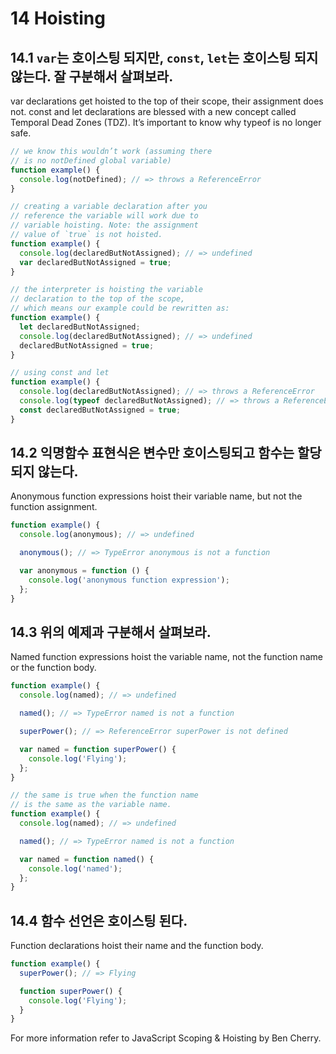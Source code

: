 # 14 Hoisting


## 14.1 `var`는 호이스팅 되지만, `const`, `let`는 호이스팅 되지않는다. 잘 구분해서 살펴보라.
var declarations get hoisted to the top of their scope, their assignment does not. const and let declarations are blessed with a new concept called Temporal Dead Zones (TDZ). It’s important to know why typeof is no longer safe.
```js
// we know this wouldn’t work (assuming there
// is no notDefined global variable)
function example() {
  console.log(notDefined); // => throws a ReferenceError
}

// creating a variable declaration after you
// reference the variable will work due to
// variable hoisting. Note: the assignment
// value of `true` is not hoisted.
function example() {
  console.log(declaredButNotAssigned); // => undefined
  var declaredButNotAssigned = true;
}

// the interpreter is hoisting the variable
// declaration to the top of the scope,
// which means our example could be rewritten as:
function example() {
  let declaredButNotAssigned;
  console.log(declaredButNotAssigned); // => undefined
  declaredButNotAssigned = true;
}

// using const and let
function example() {
  console.log(declaredButNotAssigned); // => throws a ReferenceError
  console.log(typeof declaredButNotAssigned); // => throws a ReferenceError
  const declaredButNotAssigned = true;
}
```

## 14.2 익명함수 표현식은 변수만 호이스팅되고 함수는 할당되지 않는다.
Anonymous function expressions hoist their variable name, but not the function assignment.
```js
function example() {
  console.log(anonymous); // => undefined

  anonymous(); // => TypeError anonymous is not a function

  var anonymous = function () {
    console.log('anonymous function expression');
  };
}
```

## 14.3 위의 예제과 구분해서 살펴보라.
Named function expressions hoist the variable name, not the function name or the function body.
```js
function example() {
  console.log(named); // => undefined

  named(); // => TypeError named is not a function

  superPower(); // => ReferenceError superPower is not defined

  var named = function superPower() {
    console.log('Flying');
  };
}

// the same is true when the function name
// is the same as the variable name.
function example() {
  console.log(named); // => undefined

  named(); // => TypeError named is not a function

  var named = function named() {
    console.log('named');
  };
}
```

## 14.4 함수 선언은 호이스팅 된다.
Function declarations hoist their name and the function body.
```js
function example() {
  superPower(); // => Flying

  function superPower() {
    console.log('Flying');
  }
}
```
For more information refer to JavaScript Scoping & Hoisting by Ben Cherry.
